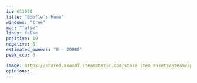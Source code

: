```yaml
---
id: 611090
title: "Boofle's Home"
windows: "true"
mac: "false"
linux: false
positive: 19
negative: 6
estimated_owners: "0 - 20000"
peak_ccu: 0

image: https://shared.akamai.steamstatic.com/store_item_assets/steam/apps/611090/header.jpg?t=1491390865
opinions:
---
```

